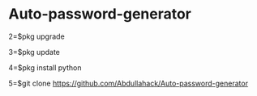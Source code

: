 # Auto-password-generator


2=$pkg upgrade


3=$pkg update


4=$pkg install python


5=$git clone https://github.com/Abdullahack/Auto-password-generator
